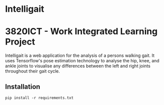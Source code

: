 # Intelligait
# 3820ICT - Work Integrated Learning Project

Intelligait is a web application for the analysis of a persons walking gait. It uses Tensorflow's pose estimation technology to analyse the hip, knee, and ankle joints to visualise any differences between the left and right joints throughout their gait cycle. 

## Installation

`pip install -r requirements.txt`
